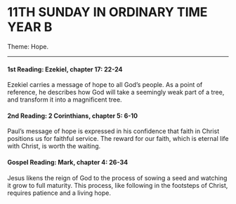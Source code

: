 # 11TH SUNDAY IN ORDINARY TIME YEAR B
Theme: Hope.

---

#### 1st Reading: Ezekiel, chapter 17: 22-24

Ezekiel carries a message of hope to all God’s people. As a point of reference, he describes how God will take a seemingly weak part of a tree, and transform it into a magnificent tree.

#### 2nd Reading: 2 Corinthians, chapter 5: 6-10

Paul’s message of hope is expressed in his confidence that faith in Christ positions us for faithful service. The reward for our faith, which is eternal life with Christ, is worth the waiting.

#### Gospel Reading: Mark, chapter 4: 26-34

Jesus likens the reign of God to the process of sowing a seed and watching it grow to full maturity. This process, like following in the footsteps of Christ, requires patience and a living hope.
